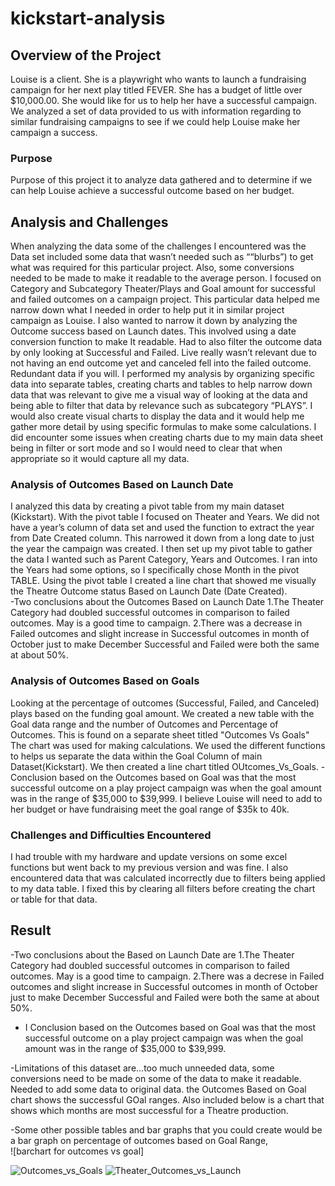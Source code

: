# kickstart-analysis
## Overview of the Project
Louise is a client. She is a playwright who wants to launch a fundraising campaign for her next play titled FEVER. She has a budget of little over $10,000.00.  She would like for us to help her have a successful campaign. We analyzed a set of data provided to us with information regarding to similar fundraising campaigns to see if we could help Louise make her campaign a success. 
### Purpose
Purpose of this project it to analyze data gathered and to determine if we can help Louise achieve a successful outcome based on her budget. 
## Analysis and Challenges
When analyzing the data some of the challenges I encountered was the Data set included some data that wasn’t needed such as ““blurbs”) to get what was required for this particular project. Also, some conversions needed to be made to make it readable to the average person. I focused on Category and Subcategory Theater/Plays and Goal amount for successful and failed outcomes on a campaign project. This particular data helped me narrow down what I needed in order to help put it in similar project campaign as Louise. 
I also wanted to narrow it down by analyzing the Outcome success based on Launch dates. This involved using a date conversion function to make It readable. Had to also filter the outcome data by only looking at Successful and Failed. Live really wasn’t relevant due to not having an end outcome yet and canceled fell into the failed outcome. Redundant data if you will. 
I performed my analysis by organizing specific data into separate tables, creating charts and tables to help narrow down data that was relevant to give me a visual way of looking at the data and being able to filter that data by relevance such as subcategory “PLAYS”. 
I would also create visual charts to display the data and it would help me gather more detail by using specific formulas to make some calculations. I did encounter some issues when creating charts due to my main data sheet being in filter or sort mode and so I would need to clear that when appropriate so it would capture all my data. 

### Analysis of Outcomes Based on Launch Date
I analyzed this data by creating a pivot table from my main dataset (Kickstart). With the pivot table I focused on Theater and Years. We did not have a year’s column of data set and used the function to extract the year from Date Created column.  This narrowed it down from a long date to just the year the campaign was created. I then set up my pivot table to gather the data I wanted such as Parent Category, Years and Outcomes. I ran into the Years had some options, so I specifically chose Month in the pivot TABLE. Using the pivot table I created a line chart that showed me visually the Theatre Outcome status Based on Launch Date (Date Created).  
-Two conclusions about the Outcomes Based on Launch Date 
    1.The Theater Category had doubled successful outcomes in comparison to failed outcomes.
        May is a good time to campaign. 
    2.There was a decrease in Failed outcomes and slight increase in Successful outcomes in month of October just to make December Successful and Failed were both the same at about 50%. 

### Analysis of Outcomes Based on Goals
Looking at the percentage of outcomes (Successful, Failed, and Canceled) plays based on the funding goal amount. We created a new table with the Goal data range and the number of Outcomes and Percentage of Outcomes. This is found on a separate sheet titled "Outcomes Vs Goals"
The chart was used for making calculations. We used the different functions to helps us separate the data within the Goal Column of main Dataset(Kickstart). We then created a line chart titled OUtcomes_Vs_Goals. 
-Conclusion based on the Outcomes based on Goal was that the most successful outcome on a play project campaign was when the goal amount was in the range of $35,000 to $39,999. I believe Louise will need to add to her budget or have fundraising meet the goal range of $35k to 40k. 

### Challenges and Difficulties Encountered
I had trouble with my hardware and update versions on some excel functions but went back to my previous version and was fine. I also encountered data that was calculated incorrectly due to filters being applied to my data table. I fixed this by clearing all filters before creating the chart or table for that data.  

## Result
-Two conclusions about the  Based on Launch Date are
   1.The Theater Category had doubled successful outcomes in comparison to failed outcomes.
        May is a good time to campaign. 
    2.There was a decrese in Failed outcomes and slight increase in Successful outcomes in month of October just to make December Successful and Failed were both the same at about 50%. 

- I Conclusion based on the Outcomes based on Goal was that the most successful outcome on a play project campaign was when the goal amount was in the range of $35,000 to $39,999. 

-Limitations of this dataset are...too much unneeded data, some conversions need to be made on some of the data to make it readable. Needed to add some data to original data.
the Outcomes Based on Goal chart shows the successful GOal ranges. Also included below is a chart that shows which months are most successful for a Theatre production. 

-Some other possible tables and bar graphs that you could create would be a bar graph on percentage of outcomes based on Goal Range,  
![barchart for outcomes vs goal]


![Outcomes_vs_Goals](https://user-images.githubusercontent.com/94208810/142412113-b35d597a-28c6-4192-a523-375939ab027c.png)
![Theater_Outcomes_vs_Launch](https://user-images.githubusercontent.com/94208810/142412115-2057cfd1-e04e-4fb1-b2bd-afdfa92b1d2f.png)



